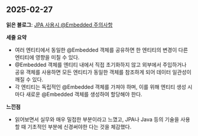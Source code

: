 ## 2025-02-27
**읽은 블로그**: [JPA 사용시 @Embedded 주의사항](https://jojoldu.tistory.com/559)

**세줄 요약**
- 여러 엔티티에서 동일한 @Embedded 객체를 공유하면 한 엔티티의 변경이 다른 엔티티에 영향을 미칠 수 있다.
- @Embedded 객체를 엔티티 내에서 직접 초기화하지 않고 외부에서 주입하거나 공유 객체를 사용하면 모든 엔티티가 동일한 객체를 참조하게 되어 데이터 일관성이 깨질 수 있다.
- 각 엔티티는 독립적인 @Embedded 객체를 가져야 하며, 이를 위해 엔티티 생성 시마다 새로운 @Embedded 객체를 생성하여 할당해야 한다.

**느낀점**<br>
- 읽어보면서 실무와 매우 밀접한 부분이라고 느꼈고, JPA나 Java 등의 기술을 사용할 때 기초적인 부분에 신경써야한 다는 것을 체감했다. 
